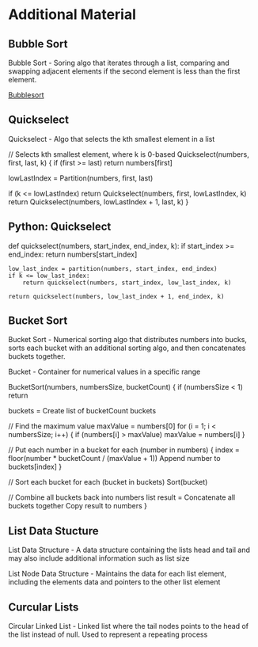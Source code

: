 # Additional Material

## Bubble Sort

Bubble Sort - Soring algo that iterates through a list, comparing and swapping adjacent elements if the second element is less than the first element.

[Bubblesort](../BubbleSort.py)

## Quickselect

Quickselect - Algo that selects the kth smallest element in a list

// Selects kth smallest element, where k is 0-based
Quickselect(numbers, first, last, k) {
   if (first >= last)
      return numbers[first]

   lowLastIndex = Partition(numbers, first, last)

   if (k <= lowLastIndex)
      return Quickselect(numbers, first, lowLastIndex, k)
   return Quickselect(numbers, lowLastIndex + 1, last, k)
}

## Python: Quickselect

def quickselect(numbers, start_index, end_index, k):
    if start_index >= end_index:
        return numbers[start_index]

    low_last_index = partition(numbers, start_index, end_index)
    if k <= low_last_index:
        return quickselect(numbers, start_index, low_last_index, k)
  
    return quickselect(numbers, low_last_index + 1, end_index, k)

## Bucket Sort

Bucket Sort - Numerical sorting algo that distributes numbers into bucks, sorts each bucket with an additional sorting algo, and then concatenates buckets together.

Bucket - Container for numerical values in a specific range

BucketSort(numbers, numbersSize, bucketCount) {
   if (numbersSize < 1)
      return

   buckets = Create list of bucketCount buckets

   // Find the maximum value
   maxValue = numbers[0]
   for (i = 1; i < numbersSize; i++) {
      if (numbers[i] > maxValue)
         maxValue = numbers[i]
   }

   // Put each number in a bucket
   for each (number in numbers) {
      index = floor(number * bucketCount / (maxValue + 1))
      Append number to buckets[index]
   }

   // Sort each bucket
   for each (bucket in buckets)
      Sort(bucket)

   // Combine all buckets back into numbers list
   result = Concatenate all buckets together
   Copy result to numbers
}

## List Data Stucture

List Data Structure - A data structure containing the lists head and tail and may also include additional information such as list size

List Node Data Structure - Maintains the data for each list element, including the elements data and pointers to the other list element

## Curcular Lists

Circular Linked List - Linked list where the tail nodes points to the head of the list instead of null. Used to represent a repeating process
